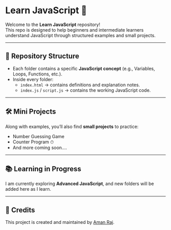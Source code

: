 # Learn JavaScript 🚀 

Welcome to the **Learn JavaScript** repository!  
This repo is designed to help beginners and intermediate learners understand JavaScript through structured examples and small projects.  

---

## 📂 Repository Structure
- Each folder contains a specific **JavaScript concept** (e.g., Variables, Loops, Functions, etc.).
- Inside every folder:
  - `index.html` → contains definitions and explanation notes.  
  - `index.js` / `script.js` → contains the working JavaScript code.  

---

## 🛠 Mini Projects
Along with examples, you’ll also find **small projects** to practice:
- Number Guessing Game   
- Counter Program ⏱  
- And more coming soon....
  
---

## 📚 Learning in Progress
I am currently exploring **Advanced JavaScript**, and new folders will be added here as I learn.  

---


## 🙌 Credits
This project is created and maintained by [Aman Raj](https://github.com/Aman-raj23).
